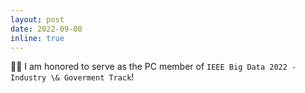 ```yaml
---
layout: post
date: 2022-09-08
inline: true
---
```


🎉🎉 I am honored to serve as the PC member of `IEEE Big Data 2022 - Industry \& Goverment Track`!